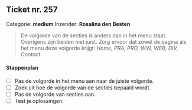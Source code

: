 ## Ticket nr. 257
Categorie: **medium**
Inzender:	**Rosalina den Besten**

> De volgorde van de secties is anders dan in het menu staat. Overigens zijn beiden niet juist. Zorg ervoor dat zowel de pagina als het menu deze volgorde krijgt: _Home, PRA, PRO, WIN, WEB, DIV, Contact_.

#### Stappenplan
- [ ] Pas de volgorde in het menu aan naar de juiste volgorde.
- [ ] Zoek uit hoe de volgorde van de secties bepaald wordt.
- [ ] Pas de volgorde van secties aan.
- [ ] Test je oplossingen.
